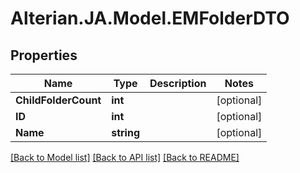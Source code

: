 # Alterian.JA.Model.EMFolderDTO

## Properties

Name | Type | Description | Notes
------------ | ------------- | ------------- | -------------
**ChildFolderCount** | **int** |  | [optional] 
**ID** | **int** |  | [optional] 
**Name** | **string** |  | [optional] 

[[Back to Model list]](../README.md#documentation-for-models) [[Back to API list]](../README.md#documentation-for-api-endpoints) [[Back to README]](../README.md)

